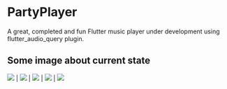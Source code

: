 # PartyPlayer

A great, completed and fun Flutter music player under development using flutter_audio_query plugin.

## Some image about current state

![](https://i.ibb.co/5ntqkrY/home-Artist.gif) |
![](![](https://i.ibb.co/BwczKzF/homeAll.gif)) |
![](https://i.ibb.co/VM49jcm/playing-Now.gif) | 
![](https://i.ibb.co/dWSRMjZ/pt1.gif) |
![](https://i.ibb.co/Trp3Vb6/pt2.gif)

